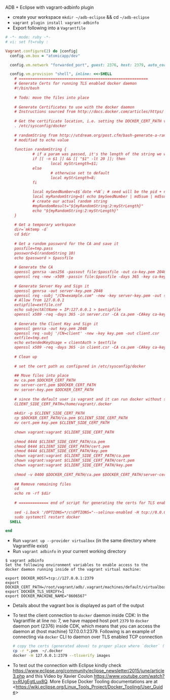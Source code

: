 ADB + Eclipse with vagrant-adbinfo plugin

- create your workspace `mkdir ~/adb-eclipse` && cd `~/adb-eclipse`
- `vagrant plugin install vagrant-adbinfo`
-  Export following into a `Vagrantfile`
```ruby
# -*- mode: ruby -*-
# vi: set ft=ruby :

Vagrant.configure(2) do |config|
  config.vm.box = "atomicapp/dev"

  config.vm.network "forwarded_port", guest: 2376, host: 2379, auto_correct: true

  config.vm.provision "shell", inline: <<-SHELL
    # =========================================================                                                                                             
    # Generate Certs for running TLS enabled docker daemon
    #!/bin/bash
    
    # Todo: move the files into place
    
    # Generate Certificates to use with the docker daemon
    # Instructions sourced from http://docs.docker.com/articles/https/
    
    # Get the certificate location, i.e. setting the DOCKER_CERT_PATH variable
    . /etc/sysconfig/docker
    
    # randomString from http://utdream.org/post.cfm/bash-generate-a-random-string
    # modified to echo value
    
    function randomString {
            # if a param was passed, it's the length of the string we want
            if [[ -n $1 ]] && [[ "$1" -lt 20 ]]; then
                    local myStrLength=$1;
            else
                    # otherwise set to default
                    local myStrLength=8;
            fi
    
            local mySeedNumber=$$`date +%N`; # seed will be the pid + nanoseconds
            local myRandomString=$( echo $mySeedNumber | md5sum | md5sum );
            # create our actual random string
            #myRandomResult="${myRandomString:2:myStrLength}"
            echo "${myRandomString:2:myStrLength}"
    }
    
    # Get a temporary workspace
    dir=`mktemp -d`
    cd $dir
    
    # Get a random password for the CA and save it
    passfile=tmp.pass
    password=$(randomString 10)
    echo $password > $passfile
    
    # Generate the CA
    openssl genrsa -aes256 -passout file:$passfile -out ca-key.pem 2048
    openssl req -new -x509 -passin file:$passfile -days 365 -key ca-key.pem -sha256 -out ca.pem -subj "/C=/ST=/L=/O=/OU=/CN=example.com"
    
    # Generate Server Key and Sign it
    openssl genrsa -out server-key.pem 2048
    openssl req -subj "/CN=example.com" -new -key server-key.pem -out server.csr
    # Allow from 127.0.0.1
    extipfile=extfile.cnf
    echo subjectAltName = IP:127.0.0.1 > $extipfile
    openssl x509 -req -days 365 -in server.csr -CA ca.pem -CAkey ca-key.pem -CAcreateserial -out server-cert.pem -passin file:$passfile -extfile $extipfile
    
    # Generate the Client Key and Sign it
    openssl genrsa -out key.pem 2048
    openssl req -subj '/CN=client' -new -key key.pem -out client.csr
    extfile=tmp.ext
    echo extendedKeyUsage = clientAuth > $extfile
    openssl x509 -req -days 365 -in client.csr -CA ca.pem -CAkey ca-key.pem -CAcreateserial -out cert.pem -extfile $extfile -passin file:$passfile
    
    # Clean up
    
    # set the cert path as configured in /etc/sysconfig/docker
    
    ## Move files into place
    mv ca.pem $DOCKER_CERT_PATH
    mv server-cert.pem $DOCKER_CERT_PATH
    mv server-key.pem $DOCKER_CERT_PATH
    
    # since the default user is vagrant and it can run docker without sudo
    CLIENT_SIDE_CERT_PATH=/home/vagrant/.docker
    
    mkdir -p $CLIENT_SIDE_CERT_PATH
    cp $DOCKER_CERT_PATH/ca.pem $CLIENT_SIDE_CERT_PATH
    mv cert.pem key.pem $CLIENT_SIDE_CERT_PATH
    
    chown vagrant:vagrant $CLIENT_SIDE_CERT_PATH
    
    chmod 0444 $CLIENT_SIDE_CERT_PATH/ca.pem
    chmod 0444 $CLIENT_SIDE_CERT_PATH/cert.pem
    chmod 0444 $CLIENT_SIDE_CERT_PATH/key.pem
    chown vagrant:vagrant $CLIENT_SIDE_CERT_PATH/ca.pem
    chown vagrant:vagrant $CLIENT_SIDE_CERT_PATH/cert.pem
    chown vagrant:vagrant $CLIENT_SIDE_CERT_PATH/key.pem
    
    chmod -v 0400 $DOCKER_CERT_PATH/ca.pem $DOCKER_CERT_PATH/server-cert.pem $DOCKER_CERT_PATH/server-key.pem
    
    ## Remove remaining files
    cd
    echo rm -rf $dir
    
    # ============= end of script for generating the certs for TLS enabled docker daemon===
 
    sed -i.back '/OPTIONS=*/c\OPTIONS="--selinux-enabled -H tcp://0.0.0.0:2376 -H unix:///var/run/docker.sock --tlscacert=/etc/docker/ca.pem --tlscert=/etc/docker/server-cert.pem --tlskey=/etc/docker/server-key.pem --tlsverify"' /etc/sysconfig/docker
    sudo systemctl restart docker
  SHELL

end

```
- Run `vagrant up --provider virtualbox` (in the same directory where Vagrantfile exist)
- Run `vagrant adbinfo` in your current working directory
```
$ vagrant adbinfo
Set the following environment variables to enable access to the
docker daemon running inside of the vagrant virtual machine:

export DOCKER_HOST=tcp://127.0.0.1:2379
export DOCKER_CERT_PATH=/root/vagrant/adb/.vagrant/machines/default/virtualbox/.docker
export DOCKER_TLS_VERIFY=1
export DOCKER_MACHINE_NAME="8606567"
```

- Details about the vagrant box is displayed as part of the output
- To test the client connection to `docker` daemon inside CDK: In the Vagrantfile at line no: 7, we have mapped host port `2379` to `docker` daemon port (2376) inside CDK, which means that you can access the daemon at (host machine) 127.0.0.1:2379.
  Following is an example of connecting via `docker` CLI to daemon over TLS enabled TCP connection
  
  ```bash
  # copy the certs (generated above) to proper place where `docker` (by default) look up
  cp -r *.pem  ~/.docker
  docker -H 127.0.0.1:2379 --tlsverify images
  ```

- To test out the connection with Eclipse kindly check <https://www.eclipse.org/community/eclipse_newsletter/2015/june/article3.php> and this Video by Xavier Coulon <https://www.youtube.com/watch?v=RUgEgtLux8Q>. More Eclipse Docker Tooling documentations are at <<https://wiki.eclipse.org/Linux_Tools_Project/Docker_Tooling/User_Guide>>
